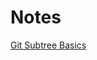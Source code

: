 # Notes

[Git Subtree Basics](https://gist.github.com/SKempin/b7857a6ff6bddb05717cc17a44091202#git-subtree-basics)